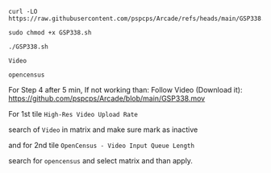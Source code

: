 



```
curl -LO https://raw.githubusercontent.com/pspcps/Arcade/refs/heads/main/GSP338.sh

sudo chmod +x GSP338.sh

./GSP338.sh
```


```
Video
```

```
opencensus
```

For Step 4 after 5 min, If not working than:
Follow  Video (Download it): https://github.com/pspcps/Arcade/blob/main/GSP338.mov

For 1st tile ``High-Res Video Upload Rate`` 

search of ``Video`` in matrix and make sure mark as inactive  

and for 2nd tile ``OpenCensus - Video Input Queue Length``

search for ``opencensus`` and select matrix and than apply.



